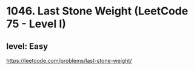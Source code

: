 # 1046. Last Stone Weight (LeetCode 75 - Level I)
## level: Easy

https://leetcode.com/problems/last-stone-weight/
